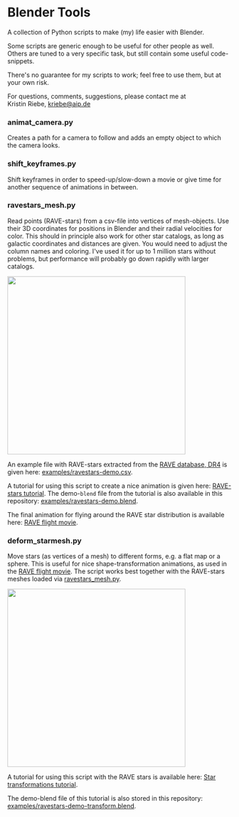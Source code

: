 

Blender Tools
==============

A collection of Python scripts to make (my) life easier with Blender.

Some scripts are generic enough to be useful for other people as well. Others are tuned to a very specific task, but still contain some useful code-snippets.

There's no guarantee for my scripts to work; feel free to use them, but at your own risk.

For questions, comments, suggestions, please contact me at    
Kristin Riebe, kriebe@aip.de


### animat_camera.py
Creates a path for a camera to follow and adds an empty object to which the camera looks.

### shift_keyframes.py
Shift keyframes in order to speed-up/slow-down a movie
or give time for another sequence of animations in between.


### ravestars_mesh.py
Read points (RAVE-stars) from a csv-file into vertices of mesh-objects.
Use their 3D coordinates for positions in Blender and their 
radial velocities for color. This should in principle also work for other star catalogs, as long as galactic coordinates and distances are given. You would need to adjust the column names and coloring.
I've used it for up to 1 million stars without problems, but performance will probably go down rapidly with larger catalogs.

[<img style="width: 400px;" src="https://escience.aip.de/img/vis/screen-ravestars-renderedimage.png"/>](https://escience.aip.de/img/vis/screen-ravestars-renderedimage.png)

An example file with RAVE-stars extracted from the [RAVE database, DR4](https://www.rave-survey.org/query) is given here:
[examples/ravestars-demo.csv](examples/ravestars-demo.csv).

A tutorial for using this script to create a nice animation is given here:
[RAVE-stars tutorial](https://escience.aip.de/visualisation/movies/blender-ravestars/).
The demo-`blend` file from the tutorial is also available in this repository:
[examples/ravestars-demo.blend](examples/ravestars-demo.blend).

The final animation for flying around the RAVE star distribution is available here: [RAVE flight movie](https://www.rave-survey.org/project/gallery/movies/#RAVE-flight).


### deform_starmesh.py
Move stars (as vertices of a mesh) to different forms, e.g. a flat map or a sphere. This is useful for nice shape-transformation animations, as used in the [RAVE flight movie](https://www.rave-survey.org/project/gallery/movies/#RAVE-flight). The script works best together with the RAVE-stars meshes loaded via [ravestars_mesh.py](ravestars_mesh.py).

[<img style="width: 400px;" src="https://escience.aip.de/img/vis/ravestars-transforms.png"/>](https://escience.aip.de/img/vis/ravestars-transforms.png)

A tutorial for using this script with the RAVE stars is available here:
[Star transformations tutorial](https://escience.aip.de/visualisation/movies/blender-ravestars-transformations/).

The demo-blend file of this tutorial is also stored in this repository:
[examples/ravestars-demo-transform.blend](examples/ravestars-demo-transform.blend).
